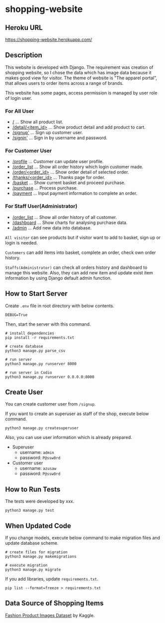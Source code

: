 # shopping-website

## Heroku URL

https://shopping-website.herokuapp.com/

## Description

This website is developed with Django.
The requirement was creation of shopping website, so I chose the data which has image data because it makes good view
for visitor. The theme of website is "The apparel portal", that allows users to order items across a range of brands.

This website has some pages, access permission is managed by user role of login user.

### For All User

* [/](https://shopping-website.herokuapp.com/) ... Show all product list.
* [/detail/<item_id>](https://shopping-website.herokuapp.com/detail/43993) ... Show product detail and add product to cart.
* [/signup'](https://shopping-website.herokuapp.com/signup) ... Sign up customer user.
* [/signin'](https://shopping-website.herokuapp.com/signin) ... Sign in by username and password.

### For Customer User

* [/profile](https://shopping-website.herokuapp.com/profile) ... Customer can update user profile.
* [/order_list](https://shopping-website.herokuapp.com/order_list) ... Show all order history which login customer made.
* [/order/<order_id>](https://shopping-website.herokuapp.com/order/???) ... Show order detail of selected order.
* [/thanks/<order_id>](https://shopping-website.herokuapp.com/thanks/???) ... Thanks page for order.
* [/basket](https://shopping-website.herokuapp.com/basket) ... Show current basket and proceed purchase.
* [/purchase](https://shopping-website.herokuapp.com/purchase) ... Process purchase.
* [/payment](https://shopping-website.herokuapp.com/payment) ... Input payment information to complete an order.

### For Staff User(Administrator)

* [/order_list](https://shopping-website.herokuapp.com/order_list) ... Show all order history of all customer.
* [/dashboard](https://shopping-website.herokuapp.com/dashboard) ... Show charts for analysing purchase data.
* [/admin](https://shopping-website.herokuapp.com/admin) ... Add new data into database.

`All visitor` can see products but if visitor want to add to basket, sign up or login is needed.

`Customers` can add items into basket, complete an order, check own order history.

`Staffs(Administrator)` can check all orders history and dashboard to manage this website.
Also, they can add new item and update exist item information by using Django default admin function.


## How to Start Server

Create `.env` file in root directory with below contents.

```.env
DEBUG=True
```

Then, start the server with this command.

```commandline
# install dependencies
pip install -r requirements.txt

# create database
python3 manage.py parse_csv

# run server
python3 manage.py runserver 8000

# run server in Codio
python3 manage.py runserver 0.0.0.0:8000
```

## Create User

You can create customer user from `/signup`.

If you want to create an superuser as staff of the shop, execute below command.

```commandline
python3 manage.py createsuperuser
```

Also, you can use user information which is already prepared.

* Superuser
    * username: `admin`
    * password: `P@ssw0rd`
* Customer user
    * username: `azusaw`
    * password: `P@ssw0rd`

## How to Run Tests

The tests were developed by xxx.

```commandline
python3 manage.py test
```

## When Updated Code

If you change models, execute below command to make migration files and update database scheme.

```commandline
# create files for migration
python3 manage.py makemigrations

# execute migration
python3 manage.py migrate
```

If you add libraries, update `requirements.txt`.

```commandline
pip list --format=freeze > requirements.txt
```

## Data Source of Shopping Items

[Fashion Product Images Dataset](https://www.kaggle.com/datasets/paramaggarwal/fashion-product-images-dataset)
by Kaggle.
